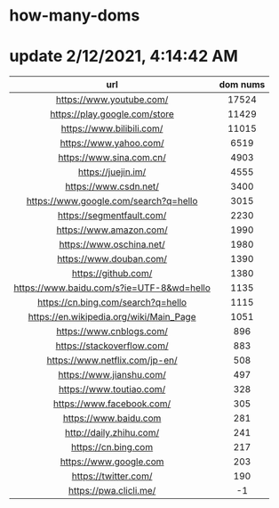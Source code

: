 # how-many-doms

# update 2/12/2021, 4:14:42 AM

url | dom nums
:-: | :-:
https://www.youtube.com/ | 17524
https://play.google.com/store | 11429
https://www.bilibili.com/ | 11015
https://www.yahoo.com/ | 6519
https://www.sina.com.cn/ | 4903
https://juejin.im/ | 4555
https://www.csdn.net/ | 3400
https://www.google.com/search?q=hello | 3015
https://segmentfault.com/ | 2230
https://www.amazon.com/ | 1990
https://www.oschina.net/ | 1980
https://www.douban.com/ | 1390
https://github.com/ | 1380
https://www.baidu.com/s?ie=UTF-8&wd=hello | 1135
https://cn.bing.com/search?q=hello | 1115
https://en.wikipedia.org/wiki/Main_Page | 1051
https://www.cnblogs.com/ | 896
https://stackoverflow.com/ | 883
https://www.netflix.com/jp-en/ | 508
https://www.jianshu.com/ | 497
https://www.toutiao.com/ | 328
https://www.facebook.com/ | 305
https://www.baidu.com | 281
http://daily.zhihu.com/ | 241
https://cn.bing.com | 217
https://www.google.com | 203
https://twitter.com/ | 190
https://pwa.clicli.me/ | -1
